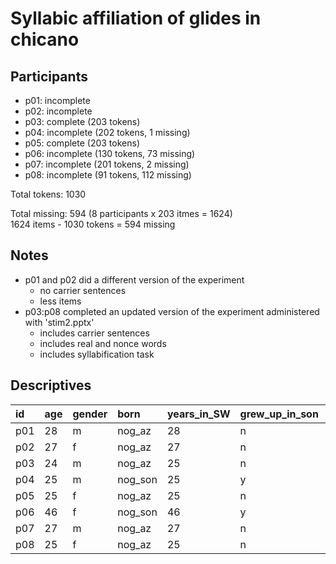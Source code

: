 # Syllabic affiliation of glides in chicano

## Participants

- p01: incomplete
- p02: incomplete
- p03: complete (203 tokens)
- p04: incomplete (202 tokens, 1 missing)
- p05: complete (203 tokens)
- p06: incomplete (130 tokens, 73 missing)
- p07: incomplete (201 tokens, 2 missing)
- p08: incomplete (91 tokens, 112 missing)

Total tokens: 1030  

Total missing: 594
(8 participants x 203 itmes = 1624)  
1624 items - 1030 tokens = 594 missing

## Notes

- p01 and p02 did a different version of the experiment
	- no carrier sentences
	- less items
- p03:p08 completed an updated version of the experiment administered 
with 'stim2.pptx'
	- includes carrier sentences
	- includes real and nonce words
	- includes syllabification task

## Descriptives

|  id | age | gender |   born  | years_in_SW | grew_up_in_son | years_in_US | parents_from_son | eng_use |
| :-- | :-- | :----- | :------ | :---------- | :------------- | :---------- | :--------------- | :------ |
| p01 | 28  | m      | nog_az  | 28          | n              | 28          | y                | 50      |
| p02 | 27  | f      | nog_az  | 27          | n              | 28          | y                | 60      |
| p03 | 24  | m      | nog_az  | 25          | n              | 25          | y                | 40      |
| p04 | 25  | m      | nog_son | 25          | y              | 13          | y                | 30      |
| p05 | 25  | f      | nog_az  | 25          | n              | 25          | y                | 50      |
| p06 | 46  | f      | nog_son | 46          | y              | 30          | y                | 30      |
| p07 | 27  | m      | nog_az  | 27          | n              | 27          | y                | 50      |
| p08 | 25  | f      | nog_az  | 25          | n              | 25          | y                | 70      |